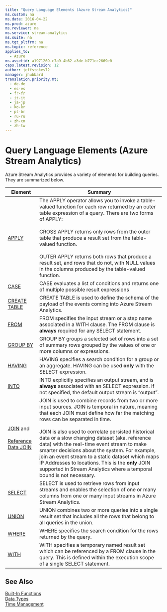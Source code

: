 ```yaml
---
title: "Query Language Elements (Azure Stream Analytics)"
ms.custom: na
ms.date: 2016-04-22
ms.prod: azure
ms.reviewer: na
ms.service: stream-analytics
ms.suite: na
ms.tgt_pltfrm: na
ms.topic: reference
applies_to: 
  - Azure
ms.assetid: a1971269-c7a9-4b62-a3de-b771cc2669e0
caps.latest.revision: 12
author: jeffstokes72
manager: jhubbard
translation.priority.mt: 
  - de-de
  - es-es
  - fr-fr
  - it-it
  - ja-jp
  - ko-kr
  - pt-br
  - ru-ru
  - zh-cn
  - zh-tw
---
```

# Query Language Elements (Azure Stream Analytics)
  Azure Stream Analytics provides a variety of  elements for building queries. They are summarized below.  
  
|Element|Summary|  
|-------------|-------------|  
|[APPLY](../query-ref/APPLY--Azure-Stream-Analytics-.md)|The APPLY operator allows you to invoke a table-valued function for each row returned by an outer table expression of a query. There are two forms of APPLY:<br /><br /> CROSS APPLY returns only rows from the outer table that produce a result set from the table-valued function.<br /><br /> OUTER APPLY returns both rows that produce a result set, and rows that do not, with NULL values in the columns produced by the table-valued function.|  
|[CASE](../query-ref/CASE--Azure-Stream-Analytics-.md)|CASE evaluates a list of conditions and returns one of multiple possible result expressions|  
|[CREATE TABLE](../query-ref/CREATE-TABLE--Stream-Analytics-.md)|CREATE TABLE is used to define the schema of the payload of the events coming into Azure Stream Analytics.|  
|[FROM](../query-ref/FROM--Azure-Stream-Analytics-.md)|FROM specifies the input stream or a step name associated in a WITH clause. The FROM clause is **always** required for any SELECT statement.|  
|[GROUP BY](../query-ref/GROUP-BY--Azure-Stream-Analytics-.md)|GROUP BY groups a selected set of rows into a set of summary rows grouped by the values of one or more columns or expressions.|  
|[HAVING](../query-ref/HAVING--Azure-Stream-Analytics-.md)|HAVING specifies a search condition for a group or an aggregate. HAVING can be used **only** with the SELECT expression.|  
|[INTO](../query-ref/INTO--Azure-Stream-Analytics-.md)|INTO explicitly specifies an output stream, and is **always** associated with an SELECT expression.  If not specified, the default output stream is “output”.|  
|[JOIN](../query-ref/JOIN--Azure-Stream-Analytics-.md) and<br /><br /> [Reference Data JOIN](../query-ref/Reference-Data-JOIN--Azure-Stream-Analytics-.md)|JOIN is used to combine records from two or more input sources.  JOIN is temporal in nature, meaning that each JOIN must define how far the matching rows can be separated in time.<br /><br /> JOIN is also used to   correlate persisted historical data or a slow changing dataset (aka. reference data) with the real-time event stream to make smarter decisions about the system. For example, join an event stream to a static dataset which maps IP Addresses to locations. This is the **only** JOIN supported in Stream Analytics where a temporal bound is not necessary.|  
|[SELECT](../query-ref/SELECT--Azure-Stream-Analytics-.md)|SELECT is used to retrieve rows from input streams and enables the selection of one or many columns from one or many input streams in Azure Stream Analytics.|  
|[UNION](../query-ref/UNION--Azure-Stream-Analytics-.md)|UNION combines two or more queries into a single result set that includes all the rows that belong to all queries in the union.|  
|[WHERE](../query-ref/WHERE--Azure-Stream-Analytics-.md)|WHERE specifies the search condition for the rows returned by the query.|  
|[WITH](../query-ref/WITH--Azure-Stream-Analytics-.md)|WITH specifies a temporary named result set which can be referenced by a FROM clause in the query. This is defined within the execution scope of a single SELECT statement.|  
  
## See Also  
 [Built-In Functions](../query-ref/Built-in-Functions--Azure-Stream-Analytics-.md)   
 [Data Types](../query-ref/Data-Types--Azure-Stream-Analytics-.md)   
 [Time Management](../query-ref/Time-Management--Azure-Stream-Analytics-.md)  
  
  